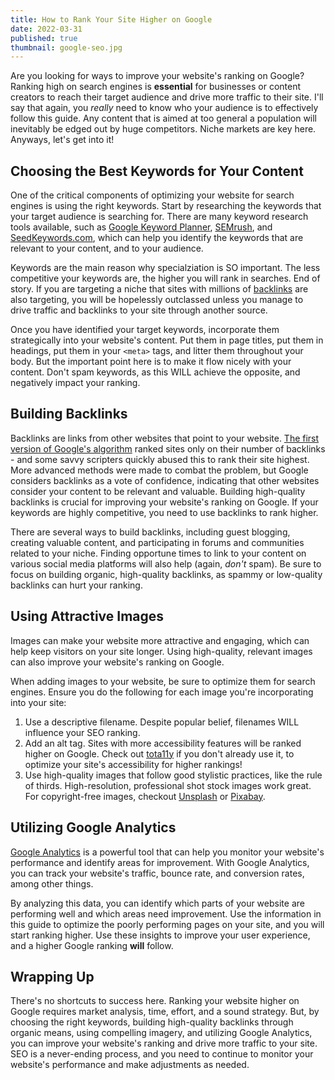 ```yaml
---
title: How to Rank Your Site Higher on Google
date: 2022-03-31
published: true
thumbnail: google-seo.jpg
---
```


Are you looking for ways to improve your website's ranking on Google? Ranking high on search engines is **essential** for businesses or content creators to reach their target audience and drive more traffic to their site. I'll say that again, you _really_ need to know who your audience is to effectively follow this guide. Any content that is aimed at too general a population will inevitably be edged out by huge competitors. Niche markets are key here. Anyways, let's get into it!

## Choosing the Best Keywords for Your Content

One of the critical components of optimizing your website for search engines is using the right keywords. Start by researching the keywords that your target audience is searching for. There are many keyword research tools available, such as [Google Keyword Planner](https://backlinko.com/google-keyword-planner), [SEMrush](https://backlinko.com/hub/seo/semrush), and [SeedKeywords.com](https://www.seedkeywords.com), which can help you identify the keywords that are relevant to your content, and to your audience.

Keywords are the main reason why specialziation is SO important. The less competitive your keywords are, the higher you will rank in searches. End of story. If you are targeting a niche that sites with millions of [backlinks](https://en.wikipedia.org/wiki/Backlink) are also targeting, you will be hopelessly outclassed unless you manage to drive traffic and backlinks to your site through another source.

Once you have identified your target keywords, incorporate them strategically into your website's content. Put them in page titles, put them in headings, put them in your `<meta>` tags, and litter them throughout your body. But the important point here is to make it flow nicely with your content. Don't spam keywords, as this WILL achieve the opposite, and negatively impact your ranking.

## Building Backlinks

Backlinks are links from other websites that point to your website. [The first version of Google's algorithm](https://www.searchenginejournal.com/google-algorithm-history/) ranked sites only on their number of backlinks - and some savvy scripters quickly abused this to rank their site highest. More advanced methods were made to combat the problem, but Google considers backlinks as a vote of confidence, indicating that other websites consider your content to be relevant and valuable. Building high-quality backlinks is crucial for improving your website's ranking on Google. If your keywords are highly competitive, you need to use backlinks to rank higher.

There are several ways to build backlinks, including guest blogging, creating valuable content, and participating in forums and communities related to your niche. Finding opportune times to link to your content on various social media platforms will also help (again, _don't_ spam). Be sure to focus on building organic, high-quality backlinks, as spammy or low-quality backlinks can hurt your ranking.

## Using Attractive Images

Images can make your website more attractive and engaging, which can help keep visitors on your site longer. Using high-quality, relevant images can also improve your website's ranking on Google.

When adding images to your website, be sure to optimize them for search engines. Ensure you do the following for each image you're incorporating into your site:

1. Use a descriptive filename. Despite popular belief, filenames WILL influence your SEO ranking.
2. Add an alt tag. Sites with more accessibility features will be ranked higher on Google. Check out [tota11y](https://khan.github.io/tota11y/) if you don't already use it, to optimize your site's accessibility for higher rankings!
3. Use high-quality images that follow good stylistic practices, like the rule of thirds. High-resolution, professional shot stock images work great. For copyright-free images, checkout [Unsplash](https://unsplash.com/) or [Pixabay](https://pixabay.com).

## Utilizing Google Analytics

[Google Analytics](https://analytics.google.com/analytics/web/) is a powerful tool that can help you monitor your website's performance and identify areas for improvement. With Google Analytics, you can track your website's traffic, bounce rate, and conversion rates, among other things.

By analyzing this data, you can identify which parts of your website are performing well and which areas need improvement. Use the information in this guide to optimize the poorly performing pages on your site, and you will start ranking higher. Use these insights to improve your user experience, and a higher Google ranking **will** follow.

## Wrapping Up

There's no shortcuts to success here. Ranking your website higher on Google requires market analysis, time, effort, and a sound strategy. But, by choosing the right keywords, building high-quality backlinks through organic means, using compelling imagery, and utilizing Google Analytics, you can improve your website's ranking and drive more traffic to your site. SEO is a never-ending process, and you need to continue to monitor your website's performance and make adjustments as needed.
